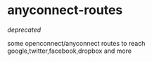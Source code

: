 # anyconnect-routes

*deprecated*

some openconnect/anyconnect routes to reach google,twitter,facebook,dropbox and more
